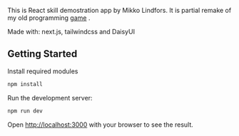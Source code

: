 This is React skill demostration app by Mikko Lindfors. It is partial remake of my old programming [game](https://roboships.sourceforge.net) .

Made with: next.js, tailwindcss and DaisyUI

## Getting Started

Install required modules
```bash
npm install
```

Run the development server:

```bash
npm run dev
```

Open [http://localhost:3000](http://localhost:3000) with your browser to see the result.

